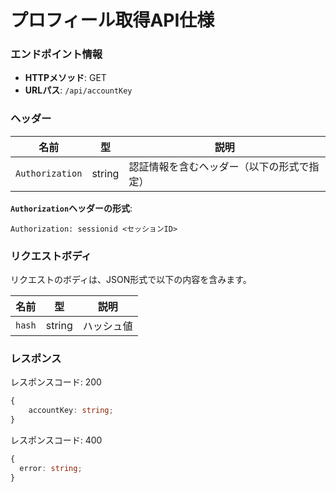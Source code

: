 # プロフィール取得API仕様

### エンドポイント情報

- **HTTPメソッド**: GET
- **URLパス**: `/api/accountKey`

### ヘッダー

| 名前            | 型     | 説明                                       |
| --------------- | ------ | ------------------------------------------ |
| `Authorization` | string | 認証情報を含むヘッダー（以下の形式で指定） |

**`Authorization`ヘッダーの形式**:

```
Authorization: sessionid <セッションID>
```


### リクエストボディ

リクエストのボディは、JSON形式で以下の内容を含みます。

| 名前        | 型     | 説明                           |
| ----------- | ------ | ------------------------------ |
| `hash` | string | ハッシュ値                   |

### レスポンス

レスポンスコード: 200

```ts
{
    accountKey: string;
}
```

レスポンスコード: 400

```ts
{
  error: string;
}
```